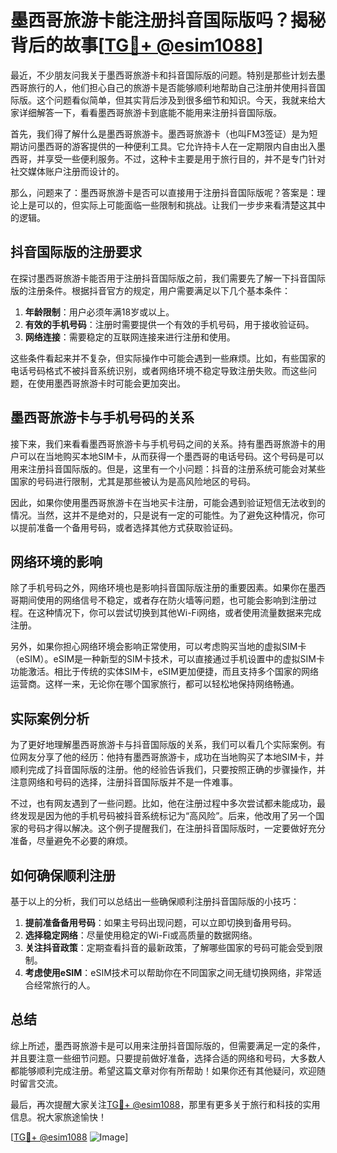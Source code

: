 # 墨西哥旅游卡能注册抖音国际版吗？揭秘背后的故事[[TG💪+ @esim1088](https://t.me/s/esim1088)]

最近，不少朋友问我关于墨西哥旅游卡和抖音国际版的问题。特别是那些计划去墨西哥旅行的人，他们担心自己的旅游卡是否能够顺利地帮助自己注册并使用抖音国际版。这个问题看似简单，但其实背后涉及到很多细节和知识。今天，我就来给大家详细解答一下，看看墨西哥旅游卡到底能不能用来注册抖音国际版。

首先，我们得了解什么是墨西哥旅游卡。墨西哥旅游卡（也叫FM3签证）是为短期访问墨西哥的游客提供的一种便利工具。它允许持卡人在一定期限内自由出入墨西哥，并享受一些便利服务。不过，这种卡主要是用于旅行目的，并不是专门针对社交媒体账户注册而设计的。

那么，问题来了：墨西哥旅游卡是否可以直接用于注册抖音国际版呢？答案是：理论上是可以的，但实际上可能面临一些限制和挑战。让我们一步步来看清楚这其中的逻辑。

## 抖音国际版的注册要求

在探讨墨西哥旅游卡能否用于注册抖音国际版之前，我们需要先了解一下抖音国际版的注册条件。根据抖音官方的规定，用户需要满足以下几个基本条件：

1. **年龄限制**：用户必须年满18岁或以上。
2. **有效的手机号码**：注册时需要提供一个有效的手机号码，用于接收验证码。
3. **网络连接**：需要稳定的互联网连接来进行注册和使用。

这些条件看起来并不复杂，但实际操作中可能会遇到一些麻烦。比如，有些国家的电话号码格式不被抖音系统识别，或者网络环境不稳定导致注册失败。而这些问题，在使用墨西哥旅游卡时可能会更加突出。

## 墨西哥旅游卡与手机号码的关系

接下来，我们来看看墨西哥旅游卡与手机号码之间的关系。持有墨西哥旅游卡的用户可以在当地购买本地SIM卡，从而获得一个墨西哥的电话号码。这个号码是可以用来注册抖音国际版的。但是，这里有一个小问题：抖音的注册系统可能会对某些国家的号码进行限制，尤其是那些被认为是高风险地区的号码。

因此，如果你使用墨西哥旅游卡在当地买卡注册，可能会遇到验证短信无法收到的情况。当然，这并不是绝对的，只是说有一定的可能性。为了避免这种情况，你可以提前准备一个备用号码，或者选择其他方式获取验证码。

## 网络环境的影响

除了手机号码之外，网络环境也是影响抖音国际版注册的重要因素。如果你在墨西哥期间使用的网络信号不稳定，或者存在防火墙等问题，也可能会影响到注册过程。在这种情况下，你可以尝试切换到其他Wi-Fi网络，或者使用流量数据来完成注册。

另外，如果你担心网络环境会影响正常使用，可以考虑购买当地的虚拟SIM卡（eSIM）。eSIM是一种新型的SIM卡技术，可以直接通过手机设置中的虚拟SIM卡功能激活。相比于传统的实体SIM卡，eSIM更加便捷，而且支持多个国家的网络运营商。这样一来，无论你在哪个国家旅行，都可以轻松地保持网络畅通。

## 实际案例分析

为了更好地理解墨西哥旅游卡与抖音国际版的关系，我们可以看几个实际案例。有位网友分享了他的经历：他持有墨西哥旅游卡，成功在当地购买了本地SIM卡，并顺利完成了抖音国际版的注册。他的经验告诉我们，只要按照正确的步骤操作，并注意网络和号码的选择，注册抖音国际版并不是一件难事。

不过，也有网友遇到了一些问题。比如，他在注册过程中多次尝试都未能成功，最终发现是因为他的手机号码被抖音系统标记为“高风险”。后来，他改用了另一个国家的号码才得以解决。这个例子提醒我们，在注册抖音国际版时，一定要做好充分准备，尽量避免不必要的麻烦。

## 如何确保顺利注册

基于以上的分析，我们可以总结出一些确保顺利注册抖音国际版的小技巧：

1. **提前准备备用号码**：如果主号码出现问题，可以立即切换到备用号码。
2. **选择稳定网络**：尽量使用稳定的Wi-Fi或高质量的数据网络。
3. **关注抖音政策**：定期查看抖音的最新政策，了解哪些国家的号码可能会受到限制。
4. **考虑使用eSIM**：eSIM技术可以帮助你在不同国家之间无缝切换网络，非常适合经常旅行的人。

## 总结

综上所述，墨西哥旅游卡是可以用来注册抖音国际版的，但需要满足一定的条件，并且要注意一些细节问题。只要提前做好准备，选择合适的网络和号码，大多数人都能够顺利完成注册。希望这篇文章对你有所帮助！如果你还有其他疑问，欢迎随时留言交流。

最后，再次提醒大家关注[TG💪+ @esim1088](https://t.me/s/esim1088)，那里有更多关于旅行和科技的实用信息。祝大家旅途愉快！

[[TG💪+ @esim1088](https://t.me/s/esim1088) ![Image](https://i.postimg.cc/4NQfJmqS/Snipaste-2025-05-13-00-14-12.png)]